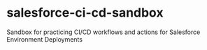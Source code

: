 # salesforce-ci-cd-sandbox
Sandbox for practicing CI/CD workflows and actions for Salesforce Environment Deployments
